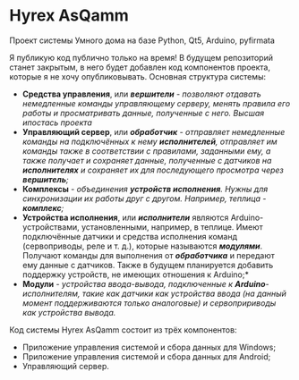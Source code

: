 # Hyrex AsQamm
Проект системы Умного дома на базе
Python,
Qt5,
Arduino, 
pyfirmata

Я публикую код публично только на время! В будущем репозиторий станет закрытым, в него будет добавлен код компонентов проекта, которые я не хочу опубликовывать.
Основная структура системы:
- **Средства управления**, или ***вершители*** - *позволяют отдавать немедленные команды управляющему серверу, менять правила его работы и просматривать данные, полученные с него. Высшая ипостась проекта*
- **Управляющий сервер**, или ***обработчик*** - *отправляет немедленные команды на подключённых к нему ***исполнителей***, отправляет им команды также в соответствии с правилами, заданными ему, а также получает и сохраняет данные, полученные с датчиков на ***исполнителях*** и сохраняет их для последующего просмотра через ***вершитель***;*
- **Комплексы** - *объединения ***устройств исполнения***. Нужны для синхронизации их работы друг с другом. Например, теплица - ***комплекс***;*
- **Устройства исполнения**, или ***исполнители*** являются Arduino-устройствами, установленными, например, в теплице. Имеют подключённые датчики и средства исполнения команд (сервоприводы, реле и т. д.), которые называются ***модулями***. Получают команды для выполнения от ***обработчика*** и передают ему данные с датчиков. Также в будущем планируется добавить поддержку устройств, не имеющих отношения к Arduino;*
- **Модули** - *устройства ввода-вывода, подключенные к ***Arduino***-исполнителям, такие как датчики как устройства ввода (на данный момент поддерживаются только аналоговые) и сервопририводы как устройства вывода.* 


Код системы Hyrex AsQamm состоит из трёх компонентов:
- Приложение управления системой и сбора данных для Windows;
- Приложение управления системой и сбора данных для Android;
- Управляющий сервер. 
